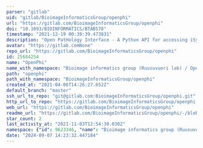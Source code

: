 ```yaml
---
parser: "gitlab"
uid: "gitlab/BioimageInformaticsGroup/openphi"
url: "https://gitlab.com/BioimageInformaticsGroup/openphi"
doi: "10.1093/BIOINFORMATICS/BTAB578"
timestamp: "2021-12-19 00:39:39.473831"
description: "Open PatHology Interface - A Python API for accessing iSyntax digital pathology images"
avatar: "https://gitlab.comNone"
repo_url: "https://gitlab.com/BioimageInformaticsGroup/openphi"
id: 25684254
name: "OpenPhi"
name_with_namespace: "Bioimage informatics group (Ruusuvuori lab) / OpenPhi"
path: "openphi"
path_with_namespace: "BioimageInformaticsGroup/openphi"
created_at: "2021-04-06T14:26:27.652Z"
default_branch: "master"
ssh_url_to_repo: "git@gitlab.com:BioimageInformaticsGroup/openphi.git"
http_url_to_repo: "https://gitlab.com/BioimageInformaticsGroup/openphi.git"
web_url: "https://gitlab.com/BioimageInformaticsGroup/openphi"
readme_url: "https://gitlab.com/BioimageInformaticsGroup/openphi/-/blob/master/README.md"
star_count: 2
last_activity_at: "2021-11-03T12:54:30.030Z"
namespace: {"id": 9623346, "name": "Bioimage informatics group (Ruusuvuori lab)", "path": "BioimageInformaticsGroup", "kind": "group", "full_path": "BioimageInformaticsGroup", "parent_id": null, "avatar_url": null, "web_url": "https://gitlab.com/groups/BioimageInformaticsGroup"}
date: "2024-09-07 14:23:32.447184"
---
```


